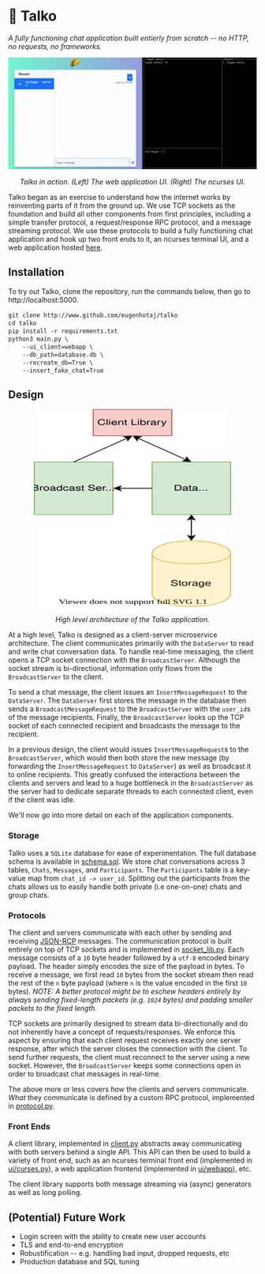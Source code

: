 # 🌮 Talko

*A fully functioning chat application built entierly from scratch -- no HTTP, 
no requests, no frameworks.*

<div align="center">
  <img src="images/talko_demo.gif">
  <p><i>
    Talko in action. (Left) The web application UI. (Right) The ncurses UI.
  </i></p>
</div>

Talko began as an exercise to understand how the internet works by reinventing
parts of it from the ground up. We use TCP sockets as the foundation and build
all other components from first principles, including a simple transfer 
protocol, a request/response RPC protocol, and a message streaming protocol. We
use these protocols to build a fully functioning chat application and hook up 
two front ends to it, an ncurses terminal UI, and a web application hosted
[here](http://talko-dev.herokuapp.com/?user_id=1).

## Installation

To try out Talko, clone the repository, run the commands below, then go to 
http://localhost:5000.

```shell
git clone http://www.github.com/eugenhotaj/talko
cd talko
pip install -r requirements.txt
python3 main.py \
    --ui_client=webapp \ 
    --db_path=database.db \
    --recreate_db=True \
    --insert_fake_chat=True
```

## Design

<div align="center">
  <img src="images/architecture.svg" width="400" height="400">
  <p><i>High level architecture of the Talko application.</i></p>
</div>

At a high level, Talko is designed as a client-server microservice architecture.
The client communicates primarily with the `DataServer` to read and write chat
conversation data. To handle real-time messaging, the client opens a TCP socket
connection with the `BroadcastServer`. Although the socket stream is 
bi-directional, information only flows from the `BroadcastServer` to the client. 

To send a chat message, the client issues an `InsertMessageRequest` to the 
`DataServer`. The `DataServer` first stores the message in the database then
sends a `BroadcastMessageRequest` to the `BroadcastServer` with the `user_id`s 
of the message recipients. Finally, the `BroadcastServer` looks up the TCP 
socket of each connected recipient and broadcasts the message to the recipient.

In a previous design, the client would issues `InsertMessageRequest`s to the 
`BroadcastServer`, which would then both store the new message (by forwarding
the `InsertMessageRequest` to `DataServer`) as well as broadcast it to online
recipients. This greatly confused the interactions between the clients and
servers and lead to a huge bottleneck in the `BroadcastServer` as the server had
to dedicate separate threads to each connected client, even if the client was 
idle. 

We'll now go into more detail on each of the application components.

### Storage

Talko uses a `SQLite` database for ease of experimentation. The full database
schema is available in [schema.sql](talko/schema.sql). We store chat 
conversations across 3 tables, `Chats`, `Messages`, and `Participants`. The 
`Participants` table is a key-value map from `chat_id -> user_id`. Splitting out
the participants from the chats allows us to easily handle both private (i.e
one-on-one) chats and group chats.

### Protocols

The client and servers communicate with each other by sending and receiving
[JSON-RCP](https://www.jsonrpc.org/specification) messages. The communication
protocol is built entirely on top of TCP sockets and is implemented in 
[socket\_lib.py](talko/socket_lib.py). Each message consists of a `10` byte 
header followed by a `utf-8` encoded binary payload. The header simply encodes 
the size of the payload in bytes. To receive a message, we first read `10` bytes
from the socket stream then read the rest of the `n` byte payload (where `n`
is the value encoded in the first `10` bytes). *NOTE: A better protocol might 
be to eschew headers entirely by always sending fixed-length packets (e.g. 
`1024` bytes) and padding smaller packets to the fixed length.*

TCP sockets are primarily designed to stream data bi-directionally and do not
inherently have a concept of requests/responses. We enforce this aspect by 
ensuring that each client request receives exactly one server response, after 
which the server closes the connection with the client. To send further
requests, the client must reconnect to the server using a new socket. However,
the `BroadcastServer` keeps some connections open in order to broadcast chat
messages in real-time. 

The above more or less covers *how* the clients and servers communicate. *What*
they communicate is defined by a custom RPC protocol, implemented in 
[protocol.py](talko/protocol.py).

### Front Ends
A client library, implemented in [client.py](talko/client.py) abstracts away
communicating with both servers behind a single API. This API can then be used
to build a variety of front end, such as an ncurses terminal front end 
(implemented in [ui/curses.py](talko/ui/curses_ui.py)), a web application 
frontend (implemented in [ui/webapp](talko/ui/webapp)), etc.

The client library supports both message streaming via (async) generators as
well as long polling.

## (Potential) Future Work

* Login screen with the ability to create new user accounts
* TLS and end-to-end encryption
* Robustification -- e.g. handling bad input, dropped requests, etc
* Production database and SQL tuning
